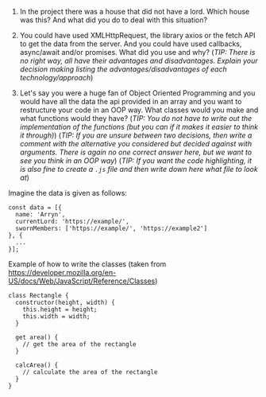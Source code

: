 1. In the project there was a house that did not have a lord. Which house was this? And what did you do to deal with this situation?



2. You could have used XMLHttpRequest, the library axios or the fetch API to get the data from the server. And you could have used callbacks, async/await and/or promises. What did you use and why?
(_TIP: There is no right way, all have their advantages and disadvantages. Explain your decision making listing the advantages/disadvantages of each technology/approach_)


3. Let's say you were a huge fan of Object Oriented Programming and you would have all the data the api provided in an array and you want to restructure your code in an OOP way. What classes would you make and what functions would they have?
(_TIP: You do not have to write out the implementation of the functions (but you can if it makes it easier to think it through)_)
(_TIP: If you are unsure between two decisions, then write a comment with the alternative you considered but decided against with arguments. There is again no one correct answer here, but we want to see you think in an OOP way_)
(_TIP: If you want the code highlighting, it is also fine to create a `.js` file and then write down here what file to look at_)

Imagine the data is given as follows:
```
const data = [{
  name: 'Arryn',
  currentLord: 'https://example/',
  swornMembers: ['https://example/', 'https://example2']
}, {
  ...
}];
```

Example of how to write the classes (taken from https://developer.mozilla.org/en-US/docs/Web/JavaScript/Reference/Classes)
```
class Rectangle {
  constructor(height, width) {
    this.height = height;
    this.width = width;
  }

  get area() {
    // get the area of the rectangle
  }

  calcArea() {
    // calculate the area of the rectangle
  }
}
```

